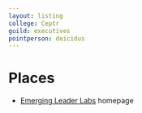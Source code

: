 ```yaml
---
layout: listing
college: Ceptr
guild: executives
pointperson: deicidus
---
```

# Places
* [Emerging Leader Labs](http://emergingleaderlabs.org/) homepage
